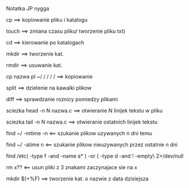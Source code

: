Notatka JP nygga 


cp ==> kopiowanie pliku i katalogu

touch ==> zmiana czasu pliku/ tworzenie pliku txt)

cd ==> kierowanie po katalogach

mkdir ==> tworzenie kat.

rmdir ==> usuwanie kat.

cp nazwa pl ~/ / / / / ==> kopiowanie

split ==> dzielenie na kawalki plikow 

diff ==> sprawdzanie roznicy pomiedzy plikami

sciezka head -n N nazwa.c ==> otwieranie N linijek tekstu w pliku

sciezka tail -n N nazwa.c ==> otwieranie ostatnich linijek tekstu



find ~/ -mtime -n <== szukanie plikow uzywanych n dni temu

find ~/ -atime n <== szukanie plikow nieuzywanych przez ostatnie n dni

find /etc\( -type f -and -name a* \) -or \( -type d -and ! -empty\ 2>/dev/null

rm x?? <== usun pliki z 3 znakami zaczynajace sie na x


mkdir $(+%F) ==> tworzenie kat. o nazwie z data dzisiejsza







